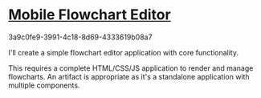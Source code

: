 # [Mobile Flowchart Editor](https://claude.ai/chat/44191b04-31dd-4afb-b9d8-fc4e4e1e7e13)

3a9c0fe9-3991-4c18-8d69-4333619b08a7

 I'll create a simple flowchart editor application with core functionality.

<antThinking>This requires a complete HTML/CSS/JS application to render and manage flowcharts. An artifact is appropriate as it's a standalone application with multiple components.</antThinking>

<antArtifact identifier="flowchart-editor" type="text/html" title="Mobile Flowchart Editor">
<!DOCTYPE html>
<html>
<head>
    <meta charset="UTF-8">
    <meta name="viewport" content="width=device-width, initial-scale=1.0">
    <title>Mobile Flowchart Editor</title>
    <style>
        :root {
            --canvas-height: 60vh;
            --controls-height: 40vh;
        }
        
        body {
            margin: 0;
            padding: 0;
            font-family: system-ui;
            touch-action: manipulation;
        }
        
        #canvas-container {
            height: var(--canvas-height);
            width: 100%;
            overflow: auto;
            background: #f5f5f5;
            position: relative;
        }
        
        #flowchart-canvas {
            position: absolute;
            top: 0;
            left: 0;
            width: 2000px;
            height: 2000px;
        }
        
        .controls {
            height: var(--controls-height);
            padding: 1rem;
            display: flex;
            flex-direction: column;
            gap: 1rem;
            background: #fff;
            border-top: 1px solid #ccc;
        }
        
        .button-group {
            display: flex;
            gap: 0.5rem;
            flex-wrap: wrap;
        }
        
        button {
            padding: 0.5rem 1rem;
            border: 1px solid #ccc;
            border-radius: 4px;
            background: #fff;
            font-size: 1rem;
            flex: 1;
            min-width: 120px;
        }
        
        .node {
            position: absolute;
            background: white;
            border: 2px solid #333;
            padding: 1rem;
            min-width: 100px;
            text-align: center;
            cursor: move;
            user-select: none;
            border-radius: 4px;
        }
        
        .node.process {
            border-radius: 4px;
        }
        
        .node.decision {
            transform: rotate(45deg);
        }
        
        .node.decision span {
            transform: rotate(-45deg);
            display: block;
        }
        
        #connector-svg {
            position: absolute;
            top: 0;
            left: 0;
            width: 100%;
            height: 100%;
            pointer-events: none;
        }
    </style>
</head>
<body>
    <div id="canvas-container">
        <svg id="connector-svg"></svg>
        <div id="flowchart-canvas"></div>
    </div>
    <div class="controls">
        <div class="button-group">
            <button onclick="addNode('process')">Add Process</button>
            <button onclick="addNode('decision')">Add Decision</button>
            <button onclick="startConnection()">Connect Nodes</button>
        </div>
        <div class="button-group">
            <button onclick="clearCanvas()">Clear Canvas</button>
            <button onclick="deleteSelected()">Delete Selected</button>
        </div>
    </div>

    <script>
        let selectedNode = null;
        let connectionStart = null;
        let isConnecting = false;
        let nodeCounter = 0;

        // Node management
        function addNode(type) {
            const node = document.createElement('div');
            node.className = `node ${type}`;
            node.id = `node-${nodeCounter++}`;
            
            const label = type === 'process' ? 'Process' : 'Decision';
            node.innerHTML = `<span>${label} ${nodeCounter}</span>`;
            
            node.style.left = '50px';
            node.style.top = '50px';
            
            setupNodeInteraction(node);
            document.getElementById('flowchart-canvas').appendChild(node);
        }

        function setupNodeInteraction(node) {
            let isDragging = false;
            let currentX;
            let currentY;
            let initialX;
            let initialY;
            let xOffset = 0;
            let yOffset = 0;

            node.addEventListener('mousedown', dragStart);
            node.addEventListener('mousemove', drag);
            node.addEventListener('mouseup', dragEnd);
            node.addEventListener('touchstart', dragStart);
            node.addEventListener('touchmove', drag);
            node.addEventListener('touchend', dragEnd);
            node.addEventListener('click', selectNode);

            function dragStart(e) {
                if (isConnecting) {
                    handleConnection(node);
                    return;
                }

                initialX = e.type === 'mousedown' ? e.clientX : e.touches[0].clientX;
                initialY = e.type === 'mousedown' ? e.clientY : e.touches[0].clientY;

                if (e.target === node) {
                    isDragging = true;
                }
                
                xOffset = currentX = parseInt(node.style.left) || 0;
                yOffset = currentY = parseInt(node.style.top) || 0;
            }

            function drag(e) {
                if (isDragging) {
                    e.preventDefault();

                    const currentX = e.type === 'mousemove' ? e.clientX : e.touches[0].clientX;
                    const currentY = e.type === 'mousemove' ? e.clientY : e.touches[0].clientY;

                    const xDiff = currentX - initialX;
                    const yDiff = currentY - initialY;

                    node.style.left = `${xOffset + xDiff}px`;
                    node.style.top = `${yOffset + yDiff}px`;
                    
                    updateConnections();
                }
            }

            function dragEnd() {
                isDragging = false;
            }
        }

        // Connection management
        function startConnection() {
            isConnecting = true;
            document.body.style.cursor = 'crosshair';
        }

        function handleConnection(node) {
            if (!connectionStart) {
                connectionStart = node;
                node.style.boxShadow = '0 0 0 2px blue';
            } else if (node !== connectionStart) {
                createConnection(connectionStart, node);
                connectionStart.style.boxShadow = '';
                connectionStart = null;
                isConnecting = false;
                document.body.style.cursor = 'default';
            }
        }

        function createConnection(start, end) {
            const svg = document.getElementById('connector-svg');
            const line = document.createElementNS('http://www.w3.org/2000/svg', 'line');
            
            const startRect = start.getBoundingClientRect();
            const endRect = end.getBoundingClientRect();
            
            line.setAttribute('x1', startRect.left + startRect.width/2);
            line.setAttribute('y1', startRect.top + startRect.height/2);
            line.setAttribute('x2', endRect.left + endRect.width/2);
            line.setAttribute('y2', endRect.top + endRect.height/2);
            
            line.setAttribute('stroke', '#333');
            line.setAttribute('stroke-width', '2');
            
            line.dataset.start = start.id;
            line.dataset.end = end.id;
            
            svg.appendChild(line);
        }

        function updateConnections() {
            const svg = document.getElementById('connector-svg');
            const lines = svg.getElementsByTagName('line');
            
            for (const line of lines) {
                const start = document.getElementById(line.dataset.start);
                const end = document.getElementById(line.dataset.end);
                
                if (start && end) {
                    const startRect = start.getBoundingClientRect();
                    const endRect = end.getBoundingClientRect();
                    
                    line.setAttribute('x1', startRect.left + startRect.width/2);
                    line.setAttribute('y1', startRect.top + startRect.height/2);
                    line.setAttribute('x2', endRect.left + endRect.width/2);
                    line.setAttribute('y2', endRect.top + endRect.height/2);
                }
            }
        }

        // Canvas management
        function clearCanvas() {
            document.getElementById('flowchart-canvas').innerHTML = '';
            document.getElementById('connector-svg').innerHTML = '';
            nodeCounter = 0;
        }

        function selectNode(e) {
            if (selectedNode) {
                selectedNode.style.boxShadow = '';
            }
            selectedNode = e.currentTarget;
            selectedNode.style.boxShadow = '0 0 0 2px red';
        }

        function deleteSelected() {
            if (selectedNode) {
                const svg = document.getElementById('connector-svg');
                const lines = svg.getElementsByTagName('line');
                
                // Remove connected lines
                for (let i = lines.length - 1; i >= 0; i--) {
                    const line = lines[i];
                    if (line.dataset.start === selectedNode.id || 
                        line.dataset.end === selectedNode.id) {
                        svg.removeChild(line);
                    }
                }
                
                selectedNode.remove();
                selectedNode = null;
            }
        }
    </script>
</body>
</html>
</antArtifact>

Implementation summary:
- Mobile-optimized layout with 60/40 split for canvas/controls
- Touch-enabled drag-and-drop functionality
- Support for process and decision nodes
- Node connection system with visual feedback
- Delete and clear capabilities

q1: Would you like to add node label editing functionality?
q2: Should we implement undo/redo capabilities?
q3: Would you like to add export/save functionality?
q4: Should we add support for different connection types (e.g., dashed lines)?

---

* **dataDir** : src/applications/claude-json-converter/data
* **rootDir** : claude-json-converter
* **applicationRootDir** : claude-json-converter
* **tags** : p10.p20.p30.p40.p50
* **done** : false
* **meta** : {
  "conv_uuid": "44191b04-31dd-4afb-b9d8-fc4e4e1e7e13",
  "conv_name": "Mobile Flowchart Editor",
  "updated_at": "2024-11-02T10:55:06.647915Z"
}
* **filepath** : /home/danny/github-danny/hyperdata/docs/postcraft/content-raw/chat-archives/md/4419/2024-11-02_3a9.md